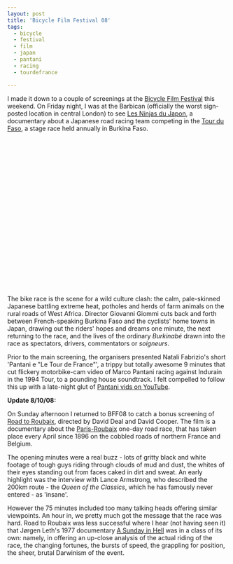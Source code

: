 ```yaml
---
layout: post
title: 'Bicycle Film Festival 08'
tags:
  - bicycle
  - festival
  - film
  - japan
  - pantani
  - racing
  - tourdefrance

---
```


I made it down to a couple of screenings at the <a href="http://bicyclefilmfestival.com/">Bicycle Film Festival</a> this weekend. On Friday night, I was at the Barbican (officially the worst sign-posted location in central London) to see <a href="http://bicyclefilmfestival.com/2008_site/london/program3.php">Les Ninjas du Japon</a>, a documentary about a Japanese road racing team competing in the <a href="http://en.wikipedia.org/wiki/Tour_du_Faso">Tour du Faso</a>, a stage race held annually in Burkina Faso. 

<object classid="clsid:d27cdb6e-ae6d-11cf-96b8-444553540000" width="425" height="344" codebase="http://download.macromedia.com/pub/shockwave/cabs/flash/swflash.cab#version=6,0,40,0"><param name="allowFullScreen" value="true" /><param name="src" value="http://www.youtube.com/v/0g6ms4ZWPDk&amp;hl=en&amp;fs=1" /><embed type="application/x-shockwave-flash" width="425" height="344" src="http://www.youtube.com/v/0g6ms4ZWPDk&amp;hl=en&amp;fs=1" allowfullscreen="true"></embed></object>

The bike race is the scene for a wild culture clash: the calm, pale-skinned Japanese battling extreme heat, potholes and herds of farm animals on the rural roads of West Africa. Director Giovanni Giommi cuts back and forth between French-speaking Burkina Faso and the cyclists' home towns in Japan, drawing out the riders' hopes and dreams one minute, the next returning to the race, and the lives of the ordinary <em>Burkinabé</em> drawn into the race as spectators, drivers, commentators or <em>soigneurs</em>.

Prior to the main screening, the organisers presented Natali Fabrizio's short 'Pantani e "Le Tour de France"', a trippy but totally awesome 9 minutes that cut flickery motorbike-cam video of Marco Pantani racing against Indurain in the 1994 Tour, to a pounding house soundtrack. I felt compelled to follow this up with a late-night glut of <a href="http://uk.youtube.com/results?search_query=marco+pantani">Pantani vids on YouTube</a>.

<strong>Update 8/10/08:</strong>

On Sunday afternoon I returned to BFF08 to catch a bonus screening of <a href="http://bicyclefilmfestival.com/2008_site/london/program2.php">Road to Roubaix</a>, directed by David Deal and David Cooper. The film is a documentary about the <a href="http://en.wikipedia.org/wiki/Paris-Roubaix">Paris-Roubaix</a> one-day road race, that has taken place every April since 1896 on the cobbled roads of northern France and Belgium.

The opening minutes were a real buzz - lots of gritty black and white footage of tough guys riding through clouds of mud and dust, the whites of their eyes standing out from faces caked in dirt and sweat. An early highlight was the interview with Lance Armstrong, who described the 200km route - the <em>Queen of the Classics</em>, which he has famously never entered - as 'insane'.

However the 75 minutes included too many talking heads offering similar viewpoints. An hour in, we pretty much got the message that the race was hard. Road to Roubaix was less successful where I hear (not having seen it) that Jørgen Leth's 1977 documentary <a href="http://en.wikipedia.org/wiki/A_Sunday_in_Hell">A Sunday in Hell</a> was in a class of its own: namely, in offering an up-close analysis of the actual riding of the race, the changing fortunes, the bursts of speed, the grappling for position, the sheer, brutal Darwinism of the event.
